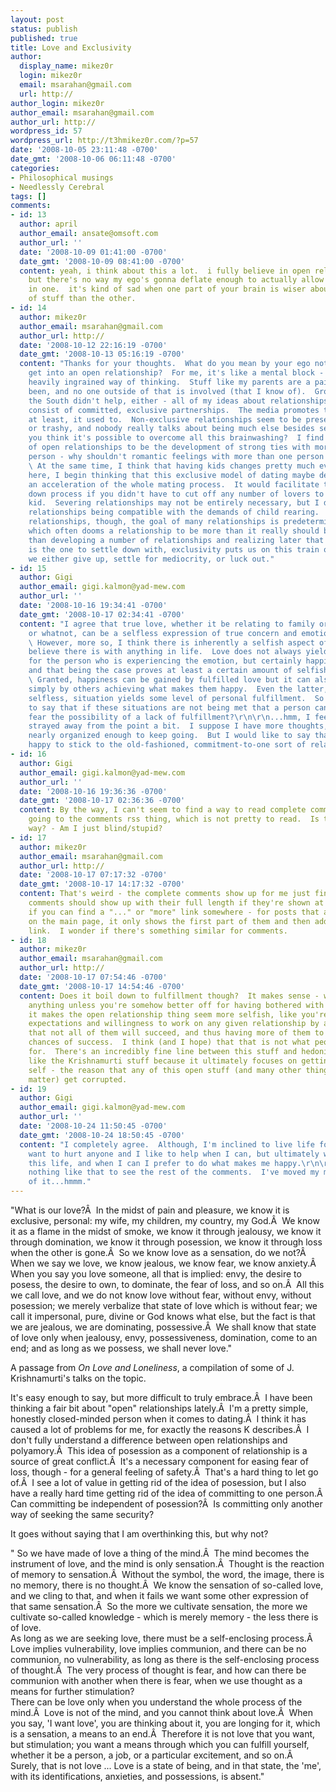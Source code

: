 ```yaml
---
layout: post
status: publish
published: true
title: Love and Exclusivity
author:
  display_name: mikez0r
  login: mikez0r
  email: msarahan@gmail.com
  url: http://
author_login: mikez0r
author_email: msarahan@gmail.com
author_url: http://
wordpress_id: 57
wordpress_url: http://t3hmikez0r.com/?p=57
date: '2008-10-05 23:11:48 -0700'
date_gmt: '2008-10-06 06:11:48 -0700'
categories:
- Philosophical musings
- Needlessly Cerebral
tags: []
comments:
- id: 13
  author: april
  author_email: ansate@omsoft.com
  author_url: ''
  date: '2008-10-09 01:41:00 -0700'
  date_gmt: '2008-10-09 08:41:00 -0700'
  content: yeah, i think about this a lot.  i fully believe in open relationships
    but there's no way my ego's gonna deflate enough to actually allow me to engage
    in one.  it's kind of sad when one part of your brain is wiser about this sort
    of stuff than the other.
- id: 14
  author: mikez0r
  author_email: msarahan@gmail.com
  author_url: http://
  date: '2008-10-12 22:16:19 -0700'
  date_gmt: '2008-10-13 05:16:19 -0700'
  content: "Thanks for your thoughts.  What do you mean by your ego not letting you
    get into an open relationship?  For me, it's like a mental block - just a really
    heavily ingrained way of thinking.  Stuff like my parents are a pair, always have
    been, and no one outside of that is involved (that I know of).  Growing up in
    the South didn't help, either - all of my ideas about relationships pretty much
    consist of committed, exclusive partnerships.  The media promotes this too - or
    at least, it used to.  Non-exclusive relationships seem to be presented as scandalous
    or trashy, and nobody really talks about being much else besides sexual.\r\n\r\nDo
    you think it's possible to overcome all this brainwashing?  I find the real benefit
    of open relationships to be the development of strong ties with more than one
    person - why shouldn't romantic feelings with more than one person be possible?
    \ At the same time, I think that having kids changes pretty much everything.\r\n\r\nSo
    here, I begin thinking that this exclusive model of dating maybe developed as
    an acceleration of the whole mating process.  It would facilitate the whole settling
    down process if you didn't have to cut off any number of lovers to go raise a
    kid.  Severing relationships may not be entirely necessary, but I don't see open
    relationships being compatible with the demands of child rearing.  In exclusive
    relationships, though, the goal of many relationships is predetermined to be mating,
    which often dooms a relationship to be more than it really should be.  Rather
    than developing a number of relationships and realizing later that one of them
    is the one to settle down with, exclusivity puts us on this train of failure until
    we either give up, settle for mediocrity, or luck out."
- id: 15
  author: Gigi
  author_email: gigi.kalmon@yad-mew.com
  author_url: ''
  date: '2008-10-16 19:34:41 -0700'
  date_gmt: '2008-10-17 02:34:41 -0700'
  content: "I agree that true love, whether it be relating to family or relationships
    or whatnot, can be a selfless expression of true concern and emotion toward another.
    \ However, more so, I think there is inherently a selfish aspect of love, as I
    believe there is with anything in life.  Love does not always yield happiness
    for the person who is experiencing the emotion, but certainly happiness is preferred,
    and that being the case proves at least a certain amount of selfishness is involved.
    \ Granted, happiness can be gained by fulfilled love but it can also be gained
    simply by others achieving what makes them happy.  Even the latter, and seemingly
    selfless, situation yields some level of personal fulfillment.  So isn't it fair
    to say that if these situations are not being met that a person can rightfully
    fear the possibility of a lack of fulfillment?\r\n\r\n...hmm, I feel like I have
    strayed away from the point a bit.  I suppose I have more thoughts, but they aren't
    nearly organized enough to keep going.  But I would like to say that I am perfectly
    happy to stick to the old-fashioned, commitment-to-one sort of relationship...ideally."
- id: 16
  author: Gigi
  author_email: gigi.kalmon@yad-mew.com
  author_url: ''
  date: '2008-10-16 19:36:36 -0700'
  date_gmt: '2008-10-17 02:36:36 -0700'
  content: By the way, I can't seem to find a way to read complete comments besides
    going to the comments rss thing, which is not pretty to read.  Is there a better
    way? - Am I just blind/stupid?
- id: 17
  author: mikez0r
  author_email: msarahan@gmail.com
  author_url: http://
  date: '2008-10-17 07:17:32 -0700'
  date_gmt: '2008-10-17 14:17:32 -0700'
  content: That's weird - the complete comments show up for me just fine.  All the
    comments should show up with their full length if they're shown at all, I think.  See
    if you can find a "..." or "more" link somewhere - for posts that are too long
    on the main page, it only shows the first part of them and then adds a "Read more"
    link.  I wonder if there's something similar for comments.
- id: 18
  author: mikez0r
  author_email: msarahan@gmail.com
  author_url: http://
  date: '2008-10-17 07:54:46 -0700'
  date_gmt: '2008-10-17 14:54:46 -0700'
  content: Does it boil down to fulfillment though?  It makes sense - why bother with
    anything unless you're somehow better off for having bothered with it?  Still,
    it makes the open relationship thing seem more selfish, like you're lowering your
    expectations and willingness to work on any given relationship by acknowledging
    that not all of them will succeed, and thus having more of them to increase your
    chances of success.  I think (and I hope) that that is not what people are aiming
    for.  There's an incredibly fine line between this stuff and hedonism.  I really
    like the Krishnamurti stuff because it ultimately focuses on getting rid of the
    self - the reason that any of this open stuff (and many other things for that
    matter) get corrupted.
- id: 19
  author: Gigi
  author_email: gigi.kalmon@yad-mew.com
  author_url: ''
  date: '2008-10-24 11:50:45 -0700'
  date_gmt: '2008-10-24 18:50:45 -0700'
  content: "I completely agree.  Although, I'm inclined to live life for me.  I don't
    want to hurt anyone and I like to help when I can, but ultimately we only have
    this life, and when I can I prefer to do what makes me happy.\r\n\r\nAlso, I see
    nothing like that to see the rest of the comments.  I've moved my mouse over all
    of it...hmmm."
---
```

<p>"What is our love?Â  In the midst of pain and pleasure, we know it is exclusive, personal: my wife, my children, my country, my God.Â  We know it as a flame in the midst of smoke, we know it through jealousy, we know it through domination, we know it through posession, we know it through loss when the other is gone.Â  So we know love as a sensation, do we not?Â  When we say we love, we know jealous, we know fear, we know anxiety.Â  When you say you love someone, all that is implied: envy, the desire to posess, the desire to own, to dominate, the fear of loss, and so on.Â  All this we call love, and we do not know love without fear, without envy, without posession; we merely verbalize that state of love which is without fear; we call it impersonal, pure, divine or God knows what else, but the fact is that we are jealous, we are dominating, possessive.Â  We shall know that state of love only when jealousy, envy, possessiveness, domination, come to an end; and as long as we possess, we shall never love."</p>
<p>A passage from <em>On Love and Loneliness</em>, a compilation of some of J. Krishnamurti's talks on the topic.</p>
<p>It's easy enough to say, but more difficult to truly embrace.Â  I have been thinking a fair bit about "open" relationships lately.Â  I'm a pretty simple, honestly closed-minded person when it comes to dating.Â  I think it has caused a lot of problems for me, for exactly the reasons K describes.Â  I don't fully understand a difference between open relationships and polyamory.Â  This idea of posession as a component of relationship is a source of great conflict.Â  It's a necessary component for easing fear of loss, though - for a general feeling of safety.Â  That's a hard thing to let go of.Â  I see a lot of value in getting rid of the idea of posession, but I also have a really hard time getting rid of the idea of committing to one person.Â  Can committing be independent of posession?Â  Is committing only another way of seeking the same security?</p>
<p>It goes without saying that I am overthinking this, but why not?</p>
<p>" So we have made of love a thing of the mind.Â  The mind becomes the instrument of love, and the mind is only sensation.Â  Thought is the reaction of memory to sensation.Â  Without the symbol, the word, the image, there is no memory, there is no thought.Â  We know the sensation of so-called love, and we cling to that, and when it fails we want some other expression of that same sensation.Â  So the more we cultivate sensation, the more we cultivate so-called knowledge - which is merely memory - the less there is of love.<br />
As long as we are seeking love, there must be a self-enclosing process.Â  Love implies vulnerability, love implies communion, and there can be no communion, no vulnerability, as long as there is the self-enclosing process of thought.Â  The very process of thought is fear, and how can there be communion with another when there is fear, when we use thought as a means for further stimulation?<br />
There can be love only when you understand the whole process of the mind.Â  Love is not of the mind, and you cannot think about love.Â  When you say, 'I want love', you are thinking about it, you are longing for it, which is a sensation, a means to an end.Â  Therefore it is not love that you want, but stimulation; you want a means through which you can fulfill yourself, whether it be a person, a job, or a particular excitement, and so on.Â  Surely, that is not love ... Love is a state of being, and in that state, the 'me', with its identifications, anxieties, and possessions, is absent."</p>

